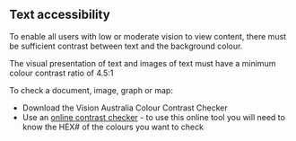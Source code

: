 ## Text accessibility

To enable all users with low or moderate vision to view content, there must be sufficient contrast between text and the background colour.

The visual presentation of text and images of text must have a minimum colour contrast ratio of 4.5:1

To check a document, image, graph or map:

* Download the Vision Australia Colour Contrast Checker
* Use an [online contrast checker](http://snook.ca/technical/colour_contrast/colour.html) - to use this online tool you will need to know the HEX\# of the colours you want to check





